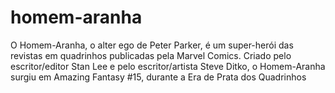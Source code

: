 # homem-aranha
O Homem-Aranha, o alter ego de Peter Parker, é um super-herói das revistas em quadrinhos publicadas pela Marvel Comics. Criado pelo escritor/editor Stan Lee e pelo escritor/artista Steve Ditko, o Homem-Aranha surgiu em Amazing Fantasy #15, durante a Era de Prata dos Quadrinhos
